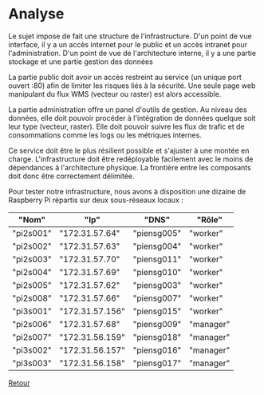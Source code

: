 # Analyse #

Le sujet impose de fait une structure de l'infrastructure. D'un point de vue interface, il y a un accès internet pour le public et un accès intranet pour l'administration. D'un point de vue de l'architecture interne, il y a une partie stockage et une partie gestion des données

La partie public doit avoir un accès restreint au service (un unique port ouvert :80) afin de limiter les risques liés à la sécurité. Une seule page web manipulant du flux WMS (vecteur ou raster) est alors accessible.

La partie administration offre un panel d'outils de gestion. Au niveau des données, elle doit pouvoir procéder à l'intégration de données quelque soit leur type (vecteur, raster). Elle doit pouvoir suivre les flux de trafic et de consommations comme les logs ou les métriques internes.

Ce service doit être le plus résilient possible et s'ajuster à une montée en charge. L'infrastructure doit être redéployable facilement avec le moins de dépendances à l'architecture physique.
La frontière entre les composants doit donc être correctement délimitée.

Pour tester notre infrastructure, nous avons à disposition une dizaine de Raspberry Pi répartis sur deux sous-réseaux locaux :

| "Nom"     | "Ip"            | "DNS"       | "Rôle"    | 
|-----------|-----------------|-------------|-----------| 
| "pi2s001" | "172.31.57.64"  | "piensg005" | "worker"  | 
| "pi2s002" | "172.31.57.63"  | "piensg004" | "worker"  | 
| "pi2s003" | "172.31.57.70"  | "piensg011" | "worker"  | 
| "pi2s004" | "172.31.57.69"  | "piensg010" | "worker"  | 
| "pi2s005" | "172.31.57.62"  | "piensg003" | "worker"  | 
| "pi2s008" | "172.31.57.66"  | "piensg007" | "worker"  | 
| "pi3s001" | "172.31.57.156" | "piensg015" | "worker"  | 
| "pi2s006" | "172.31.57.68"  | "piensg009" | "manager" | 
| "pi2s007" | "172.31.56.159" | "piensg018" | "manager" | 
| "pi3s002" | "172.31.56.157" | "piensg016" | "manager" | 
| "pi3s003" | "172.31.56.158" | "piensg017" | "manager" | 

[Retour](https://github.com/hbaltz/Projet-Raspberry-Docker/)
